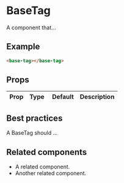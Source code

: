 # BaseTag

A component that...

## Example

```html
<base-tag></base-tag>
```

## Props

| Prop | Type |  Default | Description |
| ---- | ---- | -------- | ----------- |


## Best practices

A BaseTag should ...

## Related components

- A related component.
- Another related component.
